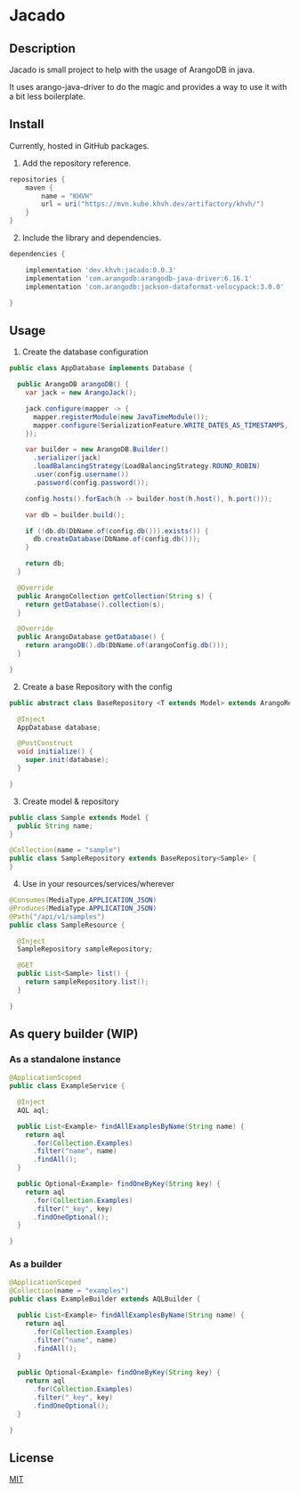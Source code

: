 # Jacado

## Description

Jacado is small project to help with the usage of ArangoDB in java.

It uses arango-java-driver to do the magic and provides a way to use it with a bit less boilerplate.

## Install

Currently, hosted in GitHub packages.

1. Add the repository reference.

```groovy
repositories {
    maven {
        name = "KHVH"
        url = uri("https://mvn.kube.khvh.dev/artifactory/khvh/")
    }
}
```

2. Include the library and dependencies.

```groovy
dependencies {

    implementation 'dev.khvh:jacado:0.0.3'
    implementation 'com.arangodb:arangodb-java-driver:6.16.1'
    implementation 'com.arangodb:jackson-dataformat-velocypack:3.0.0'

}
```

## Usage

1. Create the database configuration

```java
public class AppDatabase implements Database {

  public ArangoDB arangoDB() {
    var jack = new ArangoJack();

    jack.configure(mapper -> {
      mapper.registerModule(new JavaTimeModule());
      mapper.configure(SerializationFeature.WRITE_DATES_AS_TIMESTAMPS, false);
    });

    var builder = new ArangoDB.Builder()
      .serializer(jack)
      .loadBalancingStrategy(LoadBalancingStrategy.ROUND_ROBIN)
      .user(config.username())
      .password(config.password());

    config.hosts().forEach(h -> builder.host(h.host(), h.port()));

    var db = builder.build();

    if (!db.db(DbName.of(config.db())).exists()) {
      db.createDatabase(DbName.of(config.db()));
    }

    return db;
  }

  @Override
  public ArangoCollection getCollection(String s) {
    return getDatabase().collection(s);
  }

  @Override
  public ArangoDatabase getDatabase() {
    return arangoDB().db(DbName.of(arangoConfig.db()));
  }

}
```

2. Create a base Repository with the config

```java
public abstract class BaseRepository <T extends Model> extends ArangoRepository<T> {

  @Inject
  AppDatabase database;

  @PostConstruct
  void initialize() {
    super.init(database);
  }

}

```

3. Create model & repository

```java
public class Sample extends Model {
  public String name;
}
```

```java
@Collection(name = "sample")
public class SampleRepository extends BaseRepository<Sample> {
}
```

4. Use in your resources/services/wherever

```java
@Consumes(MediaType.APPLICATION_JSON)
@Produces(MediaType.APPLICATION_JSON)
@Path("/api/v1/samples")
public class SampleResource {

  @Inject
  SampleRepository sampleRepository;

  @GET
  public List<Sample> list() {
    return sampleRepository.list();
  }

}
```

## As query builder (WIP)

### As a standalone instance

```java
@ApplicationScoped
public class ExampleService {

  @Inject
  AQL aql;

  public List<Example> findAllExamplesByName(String name) {
    return aql
      .for(Collection.Examples)
      .filter("name", name)
      .findAll();
  }

  public Optional<Example> findOneByKey(String key) {
    return aql
      .for(Collection.Examples)
      .filter("_key", key)
      .findOneOptional();
  }

}
```

### As a builder

```java
@ApplicationScoped
@Collection(name = "examples")
public class ExampleBuilder extends AQLBuilder {

  public List<Example> findAllExamplesByName(String name) {
    return aql
      .for(Collection.Examples)
      .filter("name", name)
      .findAll();
  }

  public Optional<Example> findOneByKey(String key) {
    return aql
      .for(Collection.Examples)
      .filter("_key", key)
      .findOneOptional();
  }

}
```

## License

[MIT](./LICENSE)
